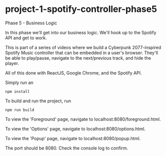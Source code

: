 # project-1-spotify-controller-phase5
Phase 5 - Business Logic

In this phase we'll get into our business logic. We'll hook up to the Spotify API and get to work.

This is part of a series of videos where we build a Cyberpunk 2077-inspired Spotify Music controller that can be embedded in a user's browser.
They'll be able to play/pause, navigate to the next/previous track, and hide the player.

All of this done with ReactJS, Google Chrome, and the Spotify API.

Simply run an

```
npm install
```

To build and run the project, run

```
npm run build
```

To view the 'Foreground' page, navigate to localhost:8080/foreground.html.

To view the 'Options' page, navigate to localhost:8080/options.html.

To view the 'Popup' page, navigate to localhost:8080/popup.html.

The port should be 8080. Check the console log to confirm.
